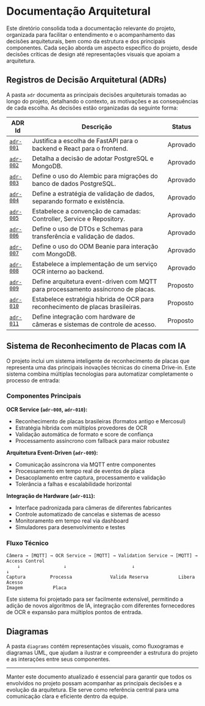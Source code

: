 # Documentação Arquitetural

Este diretório consolida toda a documentação relevante do projeto, organizada para facilitar o entendimento e o acompanhamento das decisões arquiteturais, bem como da estrutura e dos principais componentes. Cada seção aborda um aspecto específico do projeto, desde decisões críticas de design até representações visuais que apoiam a arquitetura.

## Registros de Decisão Arquitetural (ADRs)

A pasta `adr` documenta as principais decisões arquiteturais tomadas ao longo do projeto, detalhando o contexto, as motivações e as consequências de cada escolha. As decisões estão organizadas da seguinte forma:

| ADR Id      | Descrição                                                      | Status    |
|-------------|----------------------------------------------------------------|-----------|
| [`adr-001`](architectural-decision-records/adr-001-uso-de-python-fastapi-e-react.md) | Justifica a escolha de FastAPI para o backend e React para o frontend. | Aprovado  |
| [`adr-002`](architectural-decision-records/adr-002-uso-de-postgre-e-mongo.md) | Detalha a decisão de adotar PostgreSQL e MongoDB. | Aprovado  |
| [`adr-003`](architectural-decision-records/adr-003-uso-de-alembic-para-migracoes.md) | Define o uso do Alembic para migrações do banco de dados PostgreSQL. | Aprovado  |
| [`adr-004`](architectural-decision-records/adr-004-estrategia-validacao.md) | Define a estratégia de validação de dados, separando formato e existência. | Aprovado  |
| [`adr-005`](architectural-decision-records/adr-005-convencao-camadas.md) | Estabelece a convenção de camadas: Controller, Service e Repository. | Aprovado  |
| [`adr-006`](architectural-decision-records/adr-006-uso-dtos-schemas.md) | Define o uso de DTOs e Schemas para transferência e validação de dados. | Aprovado  |
| [`adr-007`](architectural-decision-records/adr-007-uso-beanie-odm-mongodb.md) | Define o uso do ODM Beanie para interação com MongoDB. | Aprovado  |
| [`adr-008`](architectural-decision-records/adr-008-servico-ocr-interno.md) | Estabelece a implementação de um serviço OCR interno ao backend. | Aprovado  |
| [`adr-009`](architectural-decision-records/adr-009-arquitetura-evento-mqtt-placas.md) | Define arquitetura event-driven com MQTT para processamento assíncrono de placas. | Proposto   |
| [`adr-010`](architectural-decision-records/adr-010-estrategia-ocr-placas-brasileiras.md) | Estabelece estratégia híbrida de OCR para reconhecimento de placas brasileiras. | Proposto   |
| [`adr-011`](architectural-decision-records/adr-011-integracao-hardware-cameras-acesso.md) | Define integração com hardware de câmeras e sistemas de controle de acesso. | Proposto   |

## Sistema de Reconhecimento de Placas com IA

O projeto inclui um sistema inteligente de reconhecimento de placas que representa uma das principais inovações técnicas do cinema Drive-in. Este sistema combina múltiplas tecnologias para automatizar completamente o processo de entrada:

### Componentes Principais

**OCR Service (`adr-008`, `adr-010`):**
- Reconhecimento de placas brasileiras (formatos antigo e Mercosul)
- Estratégia híbrida com múltiplos provedores de OCR
- Validação automática de formato e score de confiança
- Processamento assíncrono com fallback para maior robustez

**Arquitetura Event-Driven (`adr-009`):**
- Comunicação assíncrona via MQTT entre componentes
- Processamento em tempo real de eventos de placa
- Desacoplamento entre captura, processamento e validação
- Tolerância a falhas e escalabilidade horizontal

**Integração de Hardware (`adr-011`):**
- Interface padronizada para câmeras de diferentes fabricantes
- Controle automatizado de cancelas e sistemas de acesso
- Monitoramento em tempo real via dashboard
- Simuladores para desenvolvimento e testes

### Fluxo Técnico

```
Câmera → [MQTT] → OCR Service → [MQTT] → Validation Service → [MQTT] → Access Control
    ↓                ↓                        ↓                        ↓
Captura         Processa              Valida Reserva           Libera Acesso
Imagem           Placa                                        
```

Este sistema foi projetado para ser facilmente extensível, permitindo a adição de novos algoritmos de IA, integração com diferentes fornecedores de OCR e expansão para múltiplos pontos de entrada.

## Diagramas

A pasta `diagrams` contém representações visuais, como fluxogramas e diagramas UML, que ajudam a ilustrar e compreender a estrutura do projeto e as interações entre seus componentes.

---

Manter este documento atualizado é essencial para garantir que todos os envolvidos no projeto possam acompanhar as principais decisões e a evolução da arquitetura. Ele serve como referência central para uma comunicação clara e eficiente dentro da equipe.